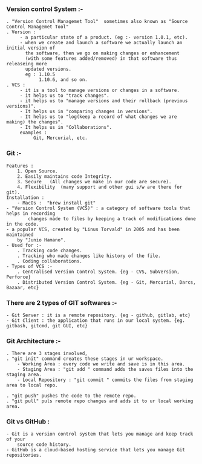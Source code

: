 ### Version control System :-
    . "Version Control Managemet Tool"  sometimes also known as "Source Control Managemet Tool"
    . Version :
         - a particular state of a product. (eg :- version 1.0.1, etc).
         - when we create and launch a software we actually launch an initial version of 
           the software, then we go on making changes or enhancement
           (with some features added/removed) in that software thus releaseing more 
           updated versions.
           eg : 1.10.5
                1.10.6, and so on.
    . VCS : 
         - it is a tool to manage versions or changes in a software.
         - it helps us to "track changes".
         - it helps us to "manage versions and their rollback (previous versions)".
         - It helps us in "comparing changes in versions".
         - It helps us to "log(keep a record of what changes we are making) the changes".
         - It helps us in "Collaborations".
         examples :
              Git, Mercurial, etc.
### Git :-
    Features :
        1. Open Source.
        2. Easily maintains code Integrity.
        3. Secure   (All changes we make in our code are secure).
        4. Flexibility  (many support and other gui s/w are there for git).
    Installation :
        - MacOs :  "brew install git"
    - "Version Control System (VCS)" : a category of software tools that helps in recording 
            changes made to files by keeping a track of modifications done in the code.
    - a popular VCS, created by "Linus Torvald" in 2005 and has been maintained 
        by "Junio Hamano".
    - Used for :-
        . Tracking code changes.
        . Tracking who made changes like history of the file.
        . Coding collaborations.
    - Types of VCS :-
        . Centralised Version Control System. {eg - CVS, SubVersion, Perforce}
        . Distributed Version Control System. {eg - Git, Mercurial, Darcs, Bazaar, etc}

### There are 2 types of GIT softwares :-
    - Git Server : it is a remote repository. {eg - github, gitlab, etc}
    - Git Client : the application that runs in our local system. {eg. gitbash, gitcmd, git GUI, etc}

### Git Architecture :-
    . There are 3 stages involved, 
    . "git init" command creates these stages in ur workspace.
        - Working Area : every code we write and save is in this area.
        - Staging Area : "git add " command adds the saves files into the staging area.
        - Local Repository : "git commit " commits the files from staging area to local repo.
    
    . "git push" pushes the code to the remote repo.
    . "git pull" puls remote repo changes and adds it to ur local working area.

### Git vs GitHub :
    - Git is a version control system that lets you manage and keep track of your 
        source code history. 
    - GitHub is a cloud-based hosting service that lets you manage Git repositories.